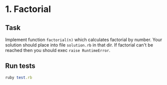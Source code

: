 # 1. Factorial

## Task
Implement function `factorial(n)` which calculates factorial by number.
Your solution should place into file `solution.rb` in that dir.
If factorial can't be reached then you should exec `raise RuntimeError`.

## Run tests

```ruby
ruby test.rb
```

